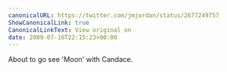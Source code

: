 ```yaml
---
canonicalURL: https://twitter.com/jmjordan/status/2677249757
ShowCanonicalLink: true
CanonicalLinkText: View original on
date: 2009-07-16T22:15:23+00:00
---
```

About to go see 'Moon' with Candace.